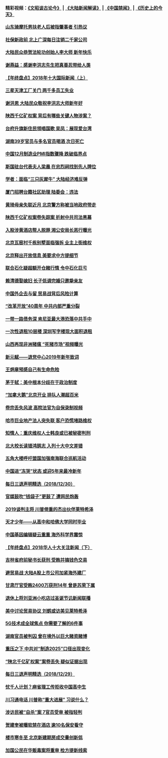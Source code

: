 #### 精彩视频：[《文昭谈古论今》](https://github.com/gfw-breaker/wenzhao/blob/master/README.md?t=12311831) | [《大陆新闻解读》](https://github.com/gfw-breaker/ntdtv-comedy/blob/master/README.md?t=12311831) | [《中国禁闻》](https://github.com/gfw-breaker/ntdtv-news/blob/master/README.md?t=12311831) | [《历史上的今天》](https://github.com/gfw-breaker/today-in-history/blob/master/README.md?t=12311831) 

#### [山东骑摩托男扶老人后被指肇事者 引热议](../pages/nsc413/n10944349.md?t=12311831) 

#### [社保新政前 北上广深每日注销二千家公司](../pages/nsc413/n10944463.md?t=12311831) 

#### [大陆民众恭贺法轮功创始人李大师 新年快乐](../pages/nsc413/n10944308.md?t=12311831) 

#### [谢燕益：感谢李洪志先生把真善忍带给人类](../pages/nsc413/n10944072.md?t=12311831) 

#### [【年终盘点】2018年十大国际新闻（上）](../pages/nsc413/n10924773.md?t=12311831) 

#### [三星天津工厂关门 两千多员工失业](../pages/nsc413/n10943918.md?t=12311831) 

#### [谢洪恩 大陆民众敬祝李洪志大师新年好](../pages/nsc413/n10939996.md?t=12311831) 


#### [陕西千亿矿权案 背后有哪些关键人物涉案？](../pages/nsc413/n10943656.md?t=12311831) 

#### [台府升旗新住民领唱国歌 吴凤：展现爱台湾](../pages/nsc413/n10944095.md?t=12311831) 

#### [湖南39岁官员与多名官员喝酒 次日死亡](../pages/nsc413/n10943575.md?t=12311831) 

#### [中国12月制造业PMI指数骤降 跌破临界点](../pages/nsc413/n10943587.md?t=12311831) 

#### [斯国驻台代表夫人梁晨 在忠烈祠找到先人牌位](../pages/nsc413/n10943534.md?t=12311831) 

#### [学者：面临“三只灰犀牛” 大陆经济难反弹](../pages/nsc413/n10943092.md?t=12311831) 

#### [厦门招聘台籍社区助理 陆委会：违法](../pages/nsc413/n10943416.md?t=12311831) 

#### [黄琦母亲失联近月 北京警方称被当地政府带走](../pages/nsc413/n10943145.md?t=12311831) 

#### [陕西千亿矿权案卷失踪案 折射中共司法黑幕](../pages/nsc413/n10943195.md?t=12311831) 

#### [入股涉黄酒店帮人脱罪 湘公安局长恶行曝光](../pages/nsc413/n10943213.md?t=12311831) 

#### [北京瓦窑村千栋别墅面临强拆 业主上街维权](../pages/nsc413/n10942939.md?t=12311831) 

#### [北京释出开放信息 美要求中方提细节](../pages/nsc413/n10942850.md?t=12311831) 

#### [联合石化疑超额开仓赌行情 令中石化巨亏](../pages/nsc413/n10942799.md?t=12311831) 

#### [赖清德娶媳妇 长子低调完婚只邀挚亲友](../pages/nsc413/n10942900.md?t=12311831) 

#### [中国外企去与留 贸易战背后风险计算](../pages/nsc413/n10942968.md?t=12311831) 

#### [“改革开放”40周年 中共内部严重分裂](../pages/nsc413/n10942896.md?t=12311831) 

#### [一带一路债务深 肯尼亚最大港恐落中共手中](../pages/nsc413/n10942794.md?t=12311831) 

#### [一次性退租10层楼 深圳写字楼现大面积退租](../pages/nsc413/n10942727.md?t=12311831) 

#### [山西再现非洲猪瘟 “死猪市场”视频曝光](../pages/nsc413/n10942580.md?t=12311831) 

#### [新元赋——退党中心2019年新年致词](../pages/nsc413/n10942385.md?t=12311831) 

#### [王炳章预感自己有生命危险](../pages/nsc413/n10942623.md?t=12311831) 

#### [茅于轼：美中根本分歧在于政治制度](../pages/nsc413/n10942547.md?t=12311831) 

#### [“加拿大鹅”北京开业 排队人潮超百米](../pages/nsc413/n10942466.md?t=12311831) 

#### [卷宗丢失风波 高院法官为自保录制视频](../pages/nsc413/n10942502.md?t=12311831) 

#### [哈市巨业地产法人突失联 客户恐慌堵路维权](../pages/nsc413/n10942352.md?t=12311831) 

#### [知情人：重庆维权人士韩良或已被秘密判刑](../pages/nsc413/n10942427.md?t=12311831) 

#### [北大校长读错鸿鹄志 入列十大中文差错](../pages/nsc413/n10942298.md?t=12311831) 

#### [五角大楼呼吁盟国加强南海联合巡航活动](../pages/nsc413/n10942310.md?t=12311831) 

#### [中国进“冻哭”状态 或迎5年来最冷新年](../pages/nsc413/n10942208.md?t=12311831) 

#### [每日三退声明精选（2018/12/30）](../pages/nsc413/n10942379.md?t=12311831) 

#### [官媒鼓吹“钱袋子”更鼓了 遭网民炮轰](../pages/nsc413/n10942242.md?t=12311831) 

#### [2019谈判主将 川普倚重的杰出伙伴莱特希泽](../pages/nsc413/n10942156.md?t=12311831) 

#### [天才少年——从高中和哈佛大学同时毕业](../pages/nsc413/n10942140.md?t=12311831) 

#### [中国基因编辑疑云重重 海外科学界震惊](../pages/nsc413/n10940149.md?t=12311831) 


#### [【年终盘点】2018华人十大关注新闻（下）](../pages/nsc413/n10931088.md?t=12311831) 

#### [吉林省府前秘书长获刑 受贿并搞钱色交易](../pages/nsc413/n10941706.md?t=12311831) 

#### [避贸易战 大陆A股上市公司加紧海外建厂](../pages/nsc413/n10941538.md?t=12311831) 

#### [甘肃厅官受贿2400万获刑14年 曾是苏荣下属](../pages/nsc413/n10941293.md?t=12311831) 

#### [退休上将刘亚洲小吃店过圣诞节讥新闻联播](../pages/nsc413/n10941467.md?t=12311831) 

#### [美中讨论贸易协议 刘鹤或访美见莱特希泽](../pages/nsc413/n10941352.md?t=12311831) 

#### [5G技术成全球焦点 你需要了解的6件事](../pages/nsc413/n10937209.md?t=12311831) 

#### [湖南官员被判囚 曾在境外以巨大赌资赌博](../pages/nsc413/n10940888.md?t=12311831) 

#### [重压之下 中共对“制造2025”口径出现变化](../pages/nsc413/n10941409.md?t=12311831) 

#### [“陕北千亿矿权案”案卷丢失 疑似证据出现](../pages/nsc413/n10941283.md?t=12311831) 

#### [每日三退声明精选（2018/12/29）](../pages/nsc413/n10942267.md?t=12311831) 

#### [忧千人计划？麻省理工传拒收中国高中生](../pages/nsc413/n10941031.md?t=12311831) 

#### [川习通电话 川普称“重大进展” 习说什么？](../pages/nsc413/n10940712.md?t=12311831) 

#### [涉访民被“自杀”案 7官员受审 被指轻判](../pages/nsc413/n10940097.md?t=12311831) 

#### [贺建奎被曝软禁在酒店 逾10名保安看守](../pages/nsc413/n10940715.md?t=12311831) 

#### [楼市寒冬至 北京新建期房成交量创新低](../pages/nsc413/n10940670.md?t=12311831) 

#### [加国公民在华贩毒案将重审 检方提新线索](../pages/nsc413/n10940613.md?t=12311831) 


